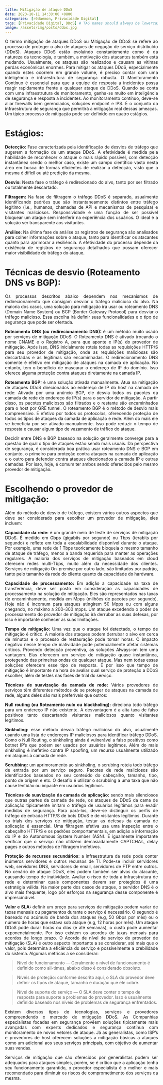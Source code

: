 ```yaml
---
title: Mitigação de ataque DDoS
date: 2023-10-11 14:30:00 +0800
categories: [r0daemon, Privacidade Digital]
tags: [Privacidade Digital, DDoS] # TAG names should always be lowercase
image: /assets/img/posts/ddos.jpg
---
```


<p align="justify"> O termo mitigação de ataques DDoS ou Mitigação de DDoS se refere ao processo de proteger o alvo de ataques de negação de serviço distribuído (DDoS). Ataques DDoS estão evoluindo constantemente como é da natureza da tecnologia, e também, a motivação dos atacantes também está mudando. Usualmente, os ataques são realizados e causam as vítimas perdas econômicas enormes. Para mitigar os ataques DDoS, especialmente quando estes ocorrem em grande volume, é preciso contar com uma inteligência e infraestrutura de segurança robusta. O Monitoramento Contínuo é essencial para que a equipe de resposta a incidentes possa reagir rapidamente frente a qualquer ataque de DDoS. Quando se conta com uma infraestrutura de monitoramento, ganha-se muito em inteligência de segurança e resposta a incidentes. Ao monitoramento contínuo, deve-se aliar firewalls bem gerenciados, soluções endpoint e IPS. É o conjunto da infraestrutura de segurança que permitirá a mitigação real dessas ameaças. Um típico processo de mitigação pode ser definido em quatro estágios.</p>

# Estágios:
<p align="justify"> <strong> Detecção: </strong> Fase caracterizada pela identificação de desvios de tráfego que sugerem a formação de um ataque DDoS. A efetividade é medida pela habilidade de reconhecer o ataque o mais rápido possível, com detecção instantânea sendo o melhor caso, existe um campo científico vasto nesta área em busca de formas eficientes de realizar a detecção, visto que a mesma é difícil ou até predição da mesma.</p>

<p align="justify"> <strong> Desvio: </strong> Nesta fase o tráfego é redirecionado do alvo, tanto por ser filtrado ou totalmente descartado.</p>

<p align="justify"> <strong> Filtragem: </strong> Na fase de filtragem o tráfego DDoS é separado, usualmente identificando padrões que são instantaneamente distintos entre tráfego legítimo (i.e., humanos, chamadas de API e mecanismos de pesquisa) e visitantes maliciosos. Responsividade é uma função de ser possível bloquear um ataque sem interferir na experiência dos usuários. O ideal é a solução ser transparente aos visitantes.</p>

<p align="justify"> <strong> Análise: </strong> Na última fase de análise os registros de segurança são analisados para colher informações sobre o ataque, tanto para identificar os atacantes quanto para aprimorar a resiliência. A efetividade do processo depende da existência de registros de segurança detalhados que possam oferecer maior visibilidade do tráfego do ataque.</p>

# Técnicas de desvio (Roteamento DNS vs BGP):
<p align="justify"> Os processos descritos abaixo dependem nos mecanismos de redirecionamento que consigam desviar o tráfego malicioso do alvo. Na maioria dos casos, uma solução para mitigação irá usar ou roteamento DNS (Domain Name System) ou BGP (Border Gateway Protocol) para desviar o tráfego malicioso. Essa escolha irá definir suas funcionalidades e o tipo de segurança que pode ser ofertada.</p>

<p align="justify"><strong> Roteamento DNS (ou redirecionamento DNS): </strong> é um método muito usado por serviços de mitigação DDoS: O Roteamento DNS é ativado trocando o nome CNAME e o Registro A, para que aponte o IP(s) do provedor de mitigação. Após isso, DNS inicialmente roteia todas as requisições HTTP/S para seu provedor de mitigação, onde as requisições maliciosas são descartadas e as legítimas são encaminhadas. O redirecionamento DNS somente é efetivo em mitigação de ataques na camada de aplicação. No entanto, tem o benefício de mascarar o endereço de IP do domínio. Isso oferece alguma proteção contra ataques diretamente na camada IP.</p>

<p align="justify"> <strong> Roteamento BGP: </strong> é uma solução ativada manualmente. Atua na mitigação de ataques DDoS direcionados ao endereço de IP do host na camada de rede: Ativado por uma anúncio BGP, ele desvia todos os pacotes da camada de rede do endereço de IP(s) para o servidor de mitigação. A partir disso, os pacotes maliciosos são filtrados e o restante são encaminhados para o host por GRE tunnel. O roteamento BGP é o método de desvio mais compreensivo. É efetivo por todos os protocolos, oferecendo proteção de todos os tipos de ataques da camada de aplicação e rede. Além do mais ele se beneficia por ser ativado manualmente. Isso pode reduzir o tempo de resposta e causar algum tipo de vazamento de tráfico do ataque.</p>

<p align="justify"> Decidir entre DNS e BGP baseado na solução geralmente converge para a questão de qual o tipo de ataques estão sendo mais usuais. Da perspectiva de segurança, é considerada boa prática usar roteamento DNS e BGP em conjunto, o primeiro para proteção contra ataques na camada de aplicação e o outro para defender contra ataques direcionados a camada IP e outras camadas. Por isso, hoje, é comum ter ambos sendo oferecidos pelo mesmo provedor de mitigação.</p>

# Escolhendo o provedor de mitigação:
<p align="justify"> Além do método de desvio de tráfego, existem vários outros aspectos que deve ser considerado para escolher um provedor de mitigação, eles incluem:</p>

<p align="justify"> <strong>Capacidade da rede: </strong> é um grande meio de teste de serviços de mitigação DDoS. É medido em Gbps (gigabits por segundo) ou Tbps (terabits por segundo) e reflete em toda a escalabilidade disponível durante o ataque. Por exemplo, uma rede de 1 Tbps teoricamente bloqueia o mesmo tamanho de ataque de tráfego, menos a banda requerida para manter as operações regulares. A maioria dos serviços de mitigação baseados em cloud oferecem redes multi-Tbps, muito além da necessidade dos clientes. Serviços de mitigação On-premise por outro lado, são limitados por padrão, tanto pelo tamanho da rede do cliente quanto da capacidade do hardware.</p>

<p align="justify"> <strong>Capacidade de processamento: </strong> Em adição a capacidade na taxa de transferência, deve ser posto em consideração as capacidades de processamento na solução de mitigação. Eles são representados nas taxas de encaminhamento, medida em Mpps (milhões de pacotes por segundo). Hoje não é incomum para ataques atingirem 50 Mpps ou com alguns chegando, no máximo a 200–300 mpps. Um ataque excedendo o poder de processamento do provedor de mitigação irá derrubar as suas defesas, por isso é importante conhecer as suas limitações.</p>

<p align="justify"> <strong>Tempo de mitigação:</strong> Uma vez que o ataque foi detectado, o tempo de mitigação é crítico. A maioria dos ataques podem derrubar o alvo em cerca de minutos e o processo de restauração pode tomar horas. O impacto negativo nesse tempo de inatividade pode potencialmente afetar sistemas críticos. Provendo detecção preventiva, as soluções Always-on tem uma vantagem. Elas oferecem um serviço de mitigação quase instantânea, protegendo das primeiras ondas de qualquer ataque. Mas nem todas essas soluções oferecem esse tipo de resposta. É por isso que tempo de mitigação é importante na hora de avaliar qual serviço de proteção a DDoS escolher, além de testes nas fases de trial do serviço.</p>

<p align="justify"> <strong>Técnicas de suavização da camada de rede:</strong> Vários provedores de serviços têm diferentes métodos de se proteger de ataques na camada de rede, alguns deles são mais preferíveis que outros:</p>

<p align="justify"> <strong>Null routing (ou Roteamento nulo ou blackholing): </strong> direciona todo tráfego para um endereço IP não existente. A desvantagem é a alta taxa de falso positivos tanto descartando visitantes maliciosos quanto visitantes legítimos.</p>

<p align="justify"> <strong> Sinkholing:</strong> esse método desvia tráfego malicioso do alvo, usualmente usando uma lista de endereços IP maliciosos para identificar tráfego DDoS. Como o Null Routing, o sinkholing ainda é vulnerável a falso positivos como botnet IP’s que podem ser usados por usuários legítimos. Além do mais sinkholing é inefetivo contra IP spoofing, um recurso usualmente utilizado em ataques à camada de rede.</p>

<p align="justify"> <strong> Scrubbing:</strong> um aprimoramento ao sinkholing, o scrubing roteia todo tráfego de entrada por um serviço seguro. Pacotes de rede maliciosos são identificados baseados no seu conteúdo do cabeçalho, tamanho, tipo, ponto de origem e etc. O desafio é utilizar o scrubbing a uma taxa que não cause lentidão ou impacte em usuários legítimos.</p>

<p align="justify"> <strong> Técnicas de suavização da camada de aplicação:</strong> sendo mais silenciosos que outras partes da camada de rede, os ataques de DDoS da cama de aplicação tipicamente imitam o tráfego de usuários legítimos para evadir medidas de segurança. Para pará-los, deve-se distinguir os perfis de tráfego de entrada HTTP/S de bots DDoS e de visitantes legítimos. Durante os trials dos serviços de mitigação, testar as defesas da camada de aplicação é essencial. Uma filtragem efetiva usa uma inspeção entre o cabeçalho HTTP/S e os padrões comportamentais, em adição a informação do IP e do Autonomous System Number (ASN). É igualmente importante verificar que o serviço não utilizem demasiadamente CAPTCHA’s, delay pages e outros métodos de filtragem inefetivos.</p>

<p align="justify"> <strong> Proteção de recursos secundários:</strong> a infraestrutura da rede pode conter inúmeros servidores e outros recursos de TI. Pode-se incluir servidores web, servidores DNS, servidores de email, servidores de FTP entre outros. No cenário de ataque DDoS, eles podem também ser alvos do atacante, causando tempo de inatividade. Avaliar o risco de toda a infraestrutura de rede e determinar quais componentes devem ser protegidos é uma estratégia válida. Na maior parte dos casos de ataque, o servidor DNS é o alvo mais frequente, logo pôr esforços na segurança desse componente é imprescindível.</p>

<p align="justify"> <strong> Valor e SLA:</strong> definir um preço para serviços de mitigação podem variar de taxas mensais ou pagamentos durante o serviço é necessário. O segundo é baseado no acúmulo de banda dos ataques (e.g, 50 Gbps por mês) ou o número de horas que estava sob ataque (e.g, 12 horas por mês). Um ataque DDoS pode durar horas ou dias (e até semanas), o custo pode aumentar exponencialmente. Por isso existem os acordos de taxas mensais para acordos de longo prazo. O Acordo de nível de serviço do provedor de mitigação (SLA) é outro aspecto importante a se considerar, até mais que o valor, pois determina a eficiência do serviço e possivelmente a crebilidade do sistema. Algumas métricas a se considerar:</p>

> Nível de funcionamento — Geralmente o nível de funcionamento é definido como all-times, abaixo disso é considerado obsoleto.

> Níveis de proteção: conforme descrito aqui, o SLA do provedor deve definir os tipos de ataque, tamanho e duração que ele cobre.

> Nível de suporte do serviço — O SLA deve conter o tempo de resposta para suporte a problemas do provedor. Isso é usualmente definido baseado nos níveis de problemas de segurança enfrentados.

<p align="justify"> Existem diversos tipos de tecnologias, serviços e provedores compreendendo o mercado de mitigação DDoS. As Companhias especialistas focadas em segurança provêem soluções tipicamente mais avançadas com experts dedicados e segurança contínua com monitoramento de novos vetores de ataque. Já as generalistas, como ISP’s e provedores de host oferecem soluções a mitigação básicas a ataques como um adicional aos seus serviços principais, com objetivo de aumentar suas vendas.

<p align="justify"> Serviços de mitigação que são oferecidos por generalistas podem ser adequados para ataques simples, porém, se é crítico que a aplicação tenha seu funcionamento garantido, o provedor especialista é o melhor e mais recomendado para diminuir os riscos de comprometimento dos serviços da mesma.</p>
